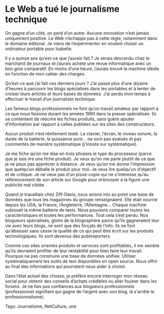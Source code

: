 # Le Web a tué le journalisme technique

On gagne d’un côté, on perd d’un autre. Aucune innovation n’est jamais uniquement positive. Le Web n’échappe pas à cette règle, notamment dans le domaine éditorial. Je viens de l’expérimenter en voulant choisir un ordinateur portable pour Isabelle.

Il y a quinze ans qu’est-ce que j’aurais fait ? Je serais descendu chez le marchand de journaux et j’aurais acheté une revue informatique avec un bon gros comparatif. En moins d’une heure, j’aurais trouvé la machine idéale en fonction de mon cahier des charges.

Qu’est-ce que j’ai fait ces derniers jours ? J’ai passé plus d’une dizaine d’heures à parcourir les blogs spécialisés dans les portables et à tenter de croiser leurs articles et leurs bases de données. J’ai perdu mon temps à effectuer le travail d’un journaliste technique.

Les fameux blogs professionnels ne font qu’un travail amateur par rapport à ce que nous faisions durant les années 1990 dans la presse spécialisée. Ils se contentent de réécrire les fiches produits, sans guère ajouter d’information par rapport à celles publiées sur les sites des constructeurs.

Aucun produit n’est réellement testé. Le clavier, l’écran, le niveau sonore, la durée de la batterie, la puissance pure… ne sont pas évalués et pas commentés de manière systématique (j'insiste sur systématique).

Je me fiche qu’on me dise en trois phrases le type du processeur (parce que je sais lire une fiche produit). Je veux qu’on me parle plutôt de ce que je ne peux pas apprécier à distance. Je veux qu’on me donne l’impression que quelqu’un déballe le produit pour moi. Je veux lire quelqu’un d’objectif et de critique. Je ne veux pas d’un pisse-copie qui ne s’intéresse qu’au référencement de son article sur Google pour m’envoyer à la figure une publicité mal ciblée.

Quand je travaillais chez Ziff-Davis, nous avions mis au point une base de données que tous les magazines du groupe renseignaient. Elle était nourrie depuis les USA, la France, l’Angleterre, l’Allemagne… Chaque machine subissait la même batterie de tests. Nous pouvions comparer toutes les caractéristiques et toutes les performances. Tout cela s’est perdu. Nos blogueurs spécialisés, gloire de la blogosphère parce qu’ils gagneraient leur vie avec leurs blogs, ne sont que des forçats de l’info. Ils ne font qu’abaisser sans cesse la qualité de ce qui peut être écrit sur les produits technologiques. Ils sont devenus des publireporters.

Comme ces sites orientés produits et services sont profitables, il me semble qu’ils devraient profiter de leur rentabilité pour bien faire leur travail. Pourquoi ne pas construire une base de données unifiée. Utiliser systématiquement les outils de test disponibles en open source. Nous offrir au final des informations qui pourraient nous aider à choisir.

Dans l’état actuel des choses, je préfère encore interroger mon réseau social pour obtenir des conseils d’achats crédibles ou aller fouiner dans les forums. Je ne fais pas confiances aux blogueurs professionnels (professionnel signifiant qui gagne de l’argent avec son blog, là s'arrête le professionnalisme).

Tags: Journalisme, NetCulture, une